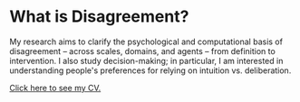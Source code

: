# What is Disagreement?
My research aims to clarify the psychological and computational basis of disagreement – across scales, domains, and agents – from definition to intervention. I also study decision-making; in particular, I am interested in understanding people's preferences for relying on intuition vs. deliberation.

[Click here to see my CV.](/least-github-pages/contact.html) 
